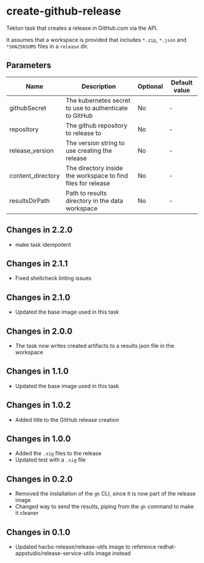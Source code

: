 # create-github-release

Tekton task that creates a release in GitHub.com via the API.

It assumes that a workspace is provided that includes `*.zip`, `*.json` and `*SHA256SUMS` files in
a `release` dir.

## Parameters

| Name              | Description                                                       | Optional | Default value |
|-------------------|-------------------------------------------------------------------|----------|---------------|
| githubSecret      | The kubernetes secret to use to authenticate to GitHub            | No       | -             |
| repository        | The github repository to release to                               | No       | -             |
| release_version   | The version string to use creating the release                    | No       | -             |
| content_directory | The directory inside the workspace to find files for release      | No       | -             |
| resultsDirPath    | Path to results directory in the data workspace                   | No       | -             |

## Changes in 2.2.0
* make task idempotent

## Changes in 2.1.1
* Fixed shellcheck linting issues

## Changes in 2.1.0
* Updated the base image used in this task

## Changes in 2.0.0
* The task now writes created artifacts to a results json file in the workspace

## Changes in 1.1.0
* Updated the base image used in this task

## Changes in 1.0.2
* Added title to the GitHub release creation

## Changes in 1.0.0
* Added the `.sig` files to the release
* Updated test with a `.sig` file

## Changes in 0.2.0
* Removed the installation of the `gh` CLI, since it is now part of the release image
* Changed way to send the results, piping from the `gh` command to make it cleaner

## Changes in 0.1.0
* Updated hacbs-release/release-utils image to reference redhat-appstudio/release-service-utils image instead

